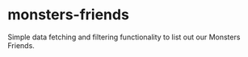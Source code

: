 # monsters-friends
Simple data fetching and filtering functionality to list out our Monsters Friends.
